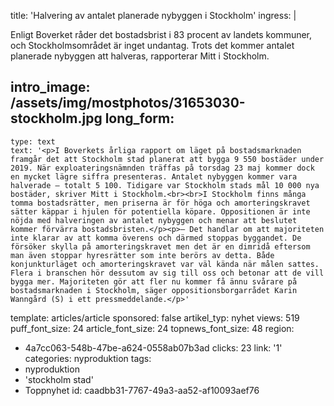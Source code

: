 title: 'Halvering av antalet planerade nybyggen i Stockholm'
ingress: |
  <p>Enligt Boverket råder det bostadsbrist i 83 procent av landets kommuner, och Stockholmsområdet är inget undantag. Trots det kommer antalet planerade nybyggen att halveras, rapporterar Mitt i Stockholm.
  </p>
  
intro_image: /assets/img/mostphotos/31653030-stockholm.jpg
long_form:
  -
    type: text
    text: '<p>I Boverkets årliga rapport om läget på bostadsmarknaden framgår det att Stockholm stad planerat att bygga 9 550 bostäder under 2019. När exploateringsnämnden träffas på torsdag 23 maj kommer dock en mycket lägre siffra presenteras. Antalet nybyggen kommer vara halverade – totalt 5 100. Tidigare var Stockholm stads mål 10 000 nya bostäder, skriver Mitt i Stockholm.<br><br>I Stockholm finns många tomma bostadsrätter, men priserna är för höga och amorteringskravet sätter käppar i hjulen för potentiella köpare. Oppositionen är inte nöjda med halveringen av antalet nybyggen och menar att beslutet kommer förvärra bostadsbristen.</p><p>– Det handlar om att majoriteten inte klarar av att komma överens och därmed stoppas byggandet. De försöker skylla på amorteringskravet men det är en dimridå eftersom man även stoppar hyresrätter som inte berörs av detta. Både konjunkturläget och amorteringskravet var väl kända när målen sattes. Flera i branschen hör dessutom av sig till oss och betonar att de vill bygga mer. Majoriteten gör att fler nu kommer få ännu svårare på bostadsmarknaden i Stockholm, säger oppositionsborgarrådet Karin Wanngård (S) i ett pressmeddelande.</p>'
template: articles/article
sponsored: false
artikel_typ: nyhet
views: 519
puff_font_size: 24
article_font_size: 24
topnews_font_size: 48
region:
  - 4a7cc063-548b-47be-a624-0558ab07b3ad
clicks: 23
link: '1'
categories: nyproduktion
tags:
  - nyproduktion
  - 'stockholm stad'
  - Toppnyhet
id: caadbb31-7767-49a3-aa52-af10093aef76
